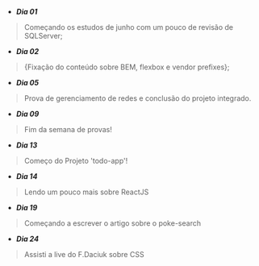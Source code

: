 - **_Dia 01_**
> Começando os estudos de junho com um pouco de revisão de SQLServer;

- **_Dia 02_**
>{Fixação do conteúdo sobre BEM, flexbox e vendor prefixes};

- **_Dia 05_**
>Prova de gerenciamento de redes e conclusão do projeto integrado.

- **_Dia 09_**
>Fim da semana de provas!

- **_Dia 13_**
> Começo do Projeto 'todo-app'!

- **_Dia 14_**
> Lendo um pouco mais sobre ReactJS

- **_Dia 19_**
> Começando a escrever o artigo sobre o poke-search

- **_Dia 24_**
> Assisti a live do F.Daciuk sobre CSS